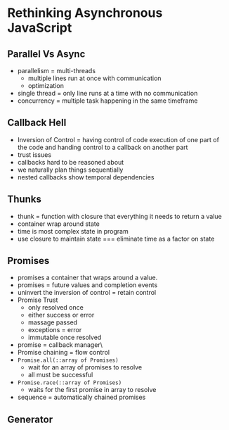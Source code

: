 # Rethinking Asynchronous JavaScript

## Parallel Vs Async

* parallelism = multi-threads
    - multiple lines run at once with communication
    - optimization
* single thread = only line runs at a time with no communication
* concurrency = multiple task happening in the same timeframe

## Callback Hell

* Inversion of Control = having control of code execution of one part of the code and handing control to a callback on another part
* trust issues
* callbacks hard to be reasoned about
* we naturally plan things sequentially 
* nested callbacks show temporal dependencies 

## Thunks
* thunk = function with closure that everything it needs to return a value
* container wrap around state
* time is most complex state in program
* use closure to maintain state === eliminate time as a factor on state

## Promises

* promises a container that wraps around a value.
* promises = future values and completion events
* uninvert the inversion of control = retain control
* Promise Trust
    - only resolved once
    - either success or error
    - massage passed
    - exceptions = error
    - immutable once resolved
* promise =  callback manager\
* Promise chaining = flow control
* ``Promise.all(::array of Promises)``
    - wait for an array of promises to resolve
    - all must be successful
* ``Promise.race(::array of Promises)``
    - waits for the first promise in array to resolve
* sequence = automatically chained promises

## Generator
